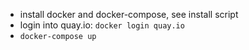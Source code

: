* install docker and docker-compose, see install script
* login into quay.io: `docker login quay.io`
* `docker-compose up`
